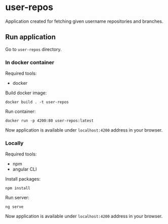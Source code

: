 # user-repos

Application created for fetching given username repositories and branches.

## Run application

Go to `user-repos` directory.

### In docker container

Required tools:
- docker

Build docker image:

`docker build . -t user-repos`

Run container:

`docker run -p 4200:80 user-repos:latest`

Now application is available under `localhost:4200` address in your browser.

### Locally
Required tools:
- npm
- angular CLI

Install packages:

`npm install`

Run server:

`ng serve`

Now application is available under `localhost:4200` address in your browser.



